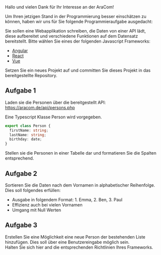 Hallo und vielen Dank für Ihr Interesse an der AraCom!

Um Ihren jetzigen Stand in der Programmierung besser einschätzen zu können, haben wir uns für Sie folgende Programmieraufgabe ausgedacht:

Sie sollen eine Webapplikation schreiben, die Daten von einer API lädt, diese aufbereitet und verschiedene Funktionen auf dem Datensatz bereitstellt. Bitte wählen Sie eines der folgenden Javascript Frameworks:

- [Angular](https://angular.io/)
- [React](https://react.dev/)
- [Vue](https://vuejs.org/)

Setzen Sie ein neues Projekt auf und committen Sie dieses Projekt in das bereitgestellte Repository.


## Aufgabe 1
Laden sie die Personen über die bereitgestellt API: https://aracom.de/api/persons.php

Eine Typescript Klasse Person wird vorgegeben.

```typescript
export class Person {
  firstName: string;
  lastName: string;
  birthday: date;
}
```

Stellen sie die Personen in einer Tabelle dar und formatieren Sie die Spalten entsprechend.

## Aufgabe 2
Sortieren Sie die Daten nach dem Vornamen in alphabetischer Reihenfolge.
Dies soll folgendes erfüllen:
- Ausgabe in folgendem Format: 1. Emma, 2. Ben, 3. Paul
- Effizienz auch bei vielen Vornamen
- Umgang mit Null Werten
 
## Aufgabe 3
Erstellen Sie eine Möglichkeit eine neue Person der bestehenden Liste hinzufügen. Dies soll über eine Benutzereingabe möglich sein.  
Halten Sie sich hier and die entsprechenden Richtlinien Ihres Frameworks.

